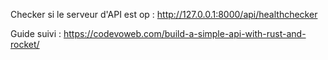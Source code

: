 Checker si le serveur d'API est op : http://127.0.0.1:8000/api/healthchecker

Guide suivi : https://codevoweb.com/build-a-simple-api-with-rust-and-rocket/